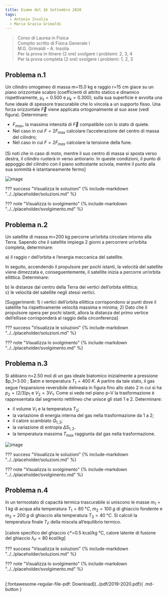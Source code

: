 ```yaml
---
title: Esame del 16 Settembre 2020
tags:
  - Antonio Insolia
  - Maria Grazia Grimaldi
---
```


>Corso di Laurea in Fisica <br>
Compito scritto di Fisica Generale I <br>
M.G. Grimaldi – A. Insolia <br>
Per la prova in itinere (2 ore) svolgere i problemi: 2, 3, 4 <br>
Per la prova completa (2 ore) svolgere i problemi: 1, 2, 3 <br>

## Problema n.1
Un cilindro omogeneo di massa m=15.0 kg e raggio r=15 cm giace su un piano orizzontale scabro (coefficienti di attrito statico e dinamico rispettivamente, $μ_s=0.500$ e $μ_k=0.300$); sulla sua superficie è avvolta una fune ideale di spessore trascurabile che lo vincola a un supporto fisso. Una forza orizzontale $\vec{F}$ viene applicata ortogonalmente al suo asse (vedi figura). Determinare: 

- $F_{max}$, la massima intensità di $\vec{F}$ compatibile con lo stato di quiete. 
- Nel caso in cui $F=2F_{max}$ calcolare l’accelerazione del centro di massa del cilindro; 
- Nel caso in cui $F=2F_{max}$ calcolare la tensione della fune. 

[Si noti che in caso di moto, mentre il suo centro di massa si sposta verso destra, il cilindro ruoterà in verso antiorario. In queste condizioni, il punto di appoggio del cilindro con il piano sottostante scivola, mentre il punto alla sua sommità è istantaneamente fermo]

![image](https://user-images.githubusercontent.com/77018886/153266384-5ca4c0ef-4ec4-43e8-9693-62412594c9b4.png)

??? success "Visualizza le soluzioni"
    {% include-markdown "../../placeholder/soluzioni.md" %}

??? note "Visualizza lo svolgimento"
    {% include-markdown "../../placeholder/svolgimento.md" %}

## Problema n.2
Un satellite di massa m=200 kg percorre un’orbita circolare intorno alla Terra. Sapendo che il satellite impiega 2 giorni a percorrere un’orbita completa, determinare: 

a) il raggio r dell’orbita e l’energia meccanica del satellite. 

In seguito, accendendo il propulsore per pochi istanti, la velocità del satellite viene dimezzata e, conseguentemente, il satellite inizia a percorre un’orbita ellittica. Determinare: 

b) le distanze dal centro della Terra dei vertici dell’orbita ellittica; <br>
c) le velocità del satellite negli stessi vertici. 

[Suggerimenti: 1) i vertici dell’orbita ellittica corrispondono ai punti dove il satellite ha rispettivamente velocità massima e minima; 2) Dato che il propulsore opera per pochi istanti, allora la distanza del primo vertice dell’ellisse corrisponderà al raggio della circonferenza]

??? success "Visualizza le soluzioni"
    {% include-markdown "../../placeholder/soluzioni.md" %}

??? note "Visualizza lo svolgimento"
    {% include-markdown "../../placeholder/svolgimento.md" %}

## Problema n.3
Si abbiano n=2.50 mol di un gas ideale biatomico inizialmente a pressione $p_1=3.00 \; $atm e temperatura $T_1=400 \; K$. A partire da tale stato, il gas segue l’espansione reversibile delineata in figura fino allo stato 2 in cui si ha $p_2=(2/3) p_1$ e $V_2=3 V_1$. Come si vede nel piano p–V la trasformazione è rappresentata dal segmento rettilineo che unisce gli stati 1 e 2. Determinare: 

- il volume $V_1$ e la temperatura $T_2$; 
- la variazione di energia interna del gas nella trasformazione da 1 a 2; 
- il calore scambiato $Q_{1,2}$; 
- la variazione di entropia $ΔS_{1,2}$. 
- la temperatura massima $T_{max}$ raggiunta dal gas nella trasformazione.

![image](https://user-images.githubusercontent.com/77018886/153266495-a4ac235c-c57b-4a9a-9729-2bc76d9a76cb.png)

??? success "Visualizza le soluzioni"
    {% include-markdown "../../placeholder/soluzioni.md" %}

??? note "Visualizza lo svolgimento"
    {% include-markdown "../../placeholder/svolgimento.md" %}

## Problema n.4
In un termostato di capacità termica trascurabile si uniscono le masse $m_1=1 \; kg$ di acqua alla temperatura $T_1=80 \; °C$, $m_2=100 \; g$ di ghiaccio fondente e $m_3=200 \; g$ di ghiaccio alla temperatura $T_3=40 \; °C$. Si calcoli la temperatura finale $T_F$ della miscela all’equilibrio termico. 

[calore specifico del ghiaccio c*=0.5 kcal/kg °C, calore latente di fusione del ghiaccio $λ_F=80 \; kcal/kg$]

??? success "Visualizza le soluzioni"
    {% include-markdown "../../placeholder/soluzioni.md" %}

??? note "Visualizza lo svolgimento"
    {% include-markdown "../../placeholder/svolgimento.md" %}

<br>
[:fontawesome-regular-file-pdf: Download](../pdf/2019-2020.pdf){ .md-button }
